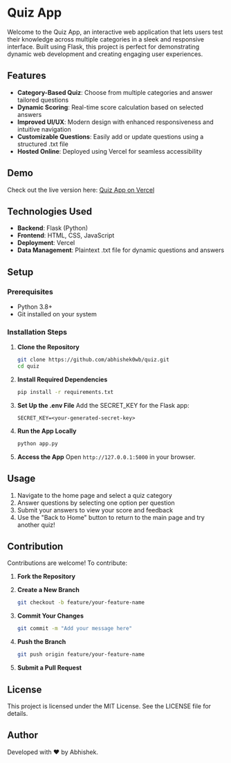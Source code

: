 # Quiz App

Welcome to the Quiz App, an interactive web application that lets users test their knowledge across multiple categories in a sleek and responsive interface. Built using Flask, this project is perfect for demonstrating dynamic web development and creating engaging user experiences.

## Features

- **Category-Based Quiz**: Choose from multiple categories and answer tailored questions
- **Dynamic Scoring**: Real-time score calculation based on selected answers
- **Improved UI/UX**: Modern design with enhanced responsiveness and intuitive navigation
- **Customizable Questions**: Easily add or update questions using a structured .txt file
- **Hosted Online**: Deployed using Vercel for seamless accessibility

## Demo

Check out the live version here: [Quiz App on Vercel](#)

## Technologies Used

- **Backend**: Flask (Python)
- **Frontend**: HTML, CSS, JavaScript
- **Deployment**: Vercel
- **Data Management**: Plaintext .txt file for dynamic questions and answers

## Setup

### Prerequisites

- Python 3.8+
- Git installed on your system

### Installation Steps

1. **Clone the Repository**
   ```bash
   git clone https://github.com/abhishek0wb/quiz.git
   cd quiz
   ```

2. **Install Required Dependencies**
   ```bash
   pip install -r requirements.txt
   ```

3. **Set Up the .env File**
   Add the SECRET_KEY for the Flask app:
   ```env
   SECRET_KEY=<your-generated-secret-key>
   ```

4. **Run the App Locally**
   ```bash
   python app.py
   ```

5. **Access the App**
   Open `http://127.0.0.1:5000` in your browser.

## Usage

1. Navigate to the home page and select a quiz category
2. Answer questions by selecting one option per question
3. Submit your answers to view your score and feedback
4. Use the "Back to Home" button to return to the main page and try another quiz!

## Contribution

Contributions are welcome! To contribute:

1. **Fork the Repository**

2. **Create a New Branch**
   ```bash
   git checkout -b feature/your-feature-name
   ```

3. **Commit Your Changes**
   ```bash
   git commit -m "Add your message here"
   ```

4. **Push the Branch**
   ```bash
   git push origin feature/your-feature-name
   ```

5. **Submit a Pull Request**

## License

This project is licensed under the MIT License. See the LICENSE file for details.

## Author

Developed with ❤️ by Abhishek.
